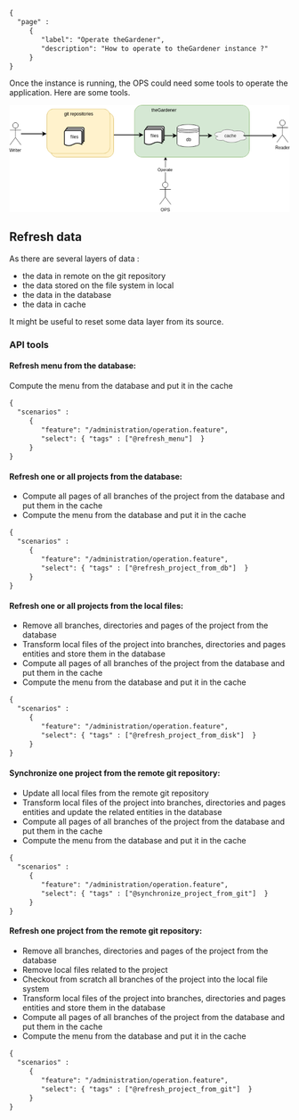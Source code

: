 ```thegardener
{
  "page" :
     {
        "label": "Operate theGardener",
        "description": "How to operate to theGardener instance ?"
     }
}
```

Once the instance is running, the OPS could need some tools to operate the application. Here are some tools. 

![Roles](assets/images/theGardener_role_ops_operate.png)

## Refresh data  

As there are several layers of data :
- the data in remote on the git repository
- the data stored on the file system in local
- the data in the database
- the data in cache

It might be useful to reset some data layer from its source. 

### API tools

#### Refresh menu from the database:

Compute the menu from the database and put it in the cache

```thegardener
{
  "scenarios" : 
     {
        "feature": "/administration/operation.feature",
        "select": { "tags" : ["@refresh_menu"]  }
     }
}
```      
   
#### Refresh one or all projects from the database:

- Compute all pages of all branches of the project from the database and put them in the cache 
- Compute the menu from the database and put it in the cache   


```thegardener
{
  "scenarios" : 
     {
        "feature": "/administration/operation.feature",
        "select": { "tags" : ["@refresh_project_from_db"]  }
     }
}
```   

#### Refresh one or all projects from the local files:

- Remove all branches, directories and pages of the project from the database
- Transform local files of the project into branches, directories and pages entities and store them in the database  
- Compute all pages of all branches of the project from the database and put them in the cache  
- Compute the menu from the database and put it in the cache   

```thegardener
{
  "scenarios" : 
     {
        "feature": "/administration/operation.feature",
        "select": { "tags" : ["@refresh_project_from_disk"]  }
     }
}
```


#### Synchronize one project from the remote git repository:

- Update all local files from the remote git repository
- Transform local files of the project into branches, directories and pages entities and update the related entities in the database  
- Compute all pages of all branches of the project from the database and put them in the cache  
- Compute the menu from the database and put it in the cache   

```thegardener
{
  "scenarios" : 
     {
        "feature": "/administration/operation.feature",
        "select": { "tags" : ["@synchronize_project_from_git"]  }
     }
}
```

#### Refresh one project from the remote git repository:

- Remove all branches, directories and pages of the project from the database
- Remove local files related to the project
- Checkout from scratch all branches of the project into the local file system
- Transform local files of the project into branches, directories and pages entities and store them in the database  
- Compute all pages of all branches of the project from the database and put them in the cache  
- Compute the menu from the database and put it in the cache   
 
```thegardener
{
  "scenarios" : 
     {
        "feature": "/administration/operation.feature",
        "select": { "tags" : ["@refresh_project_from_git"]  }
     }
}
``` 
 
 